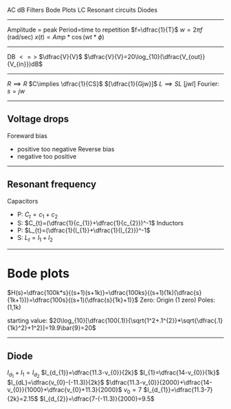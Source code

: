 AC
dB
Filters
Bode Plots
LC Resonant circuits
Diodes
___
Amplitude = peak
Period=time to repetition
$f=\dfrac{1}{T}$
$w=2\pi f$ (rad/sec)
$x(t)=Amp*\cos(wt*\phi)$
___
DB $<=>$ $\dfrac{V}{V}$
$\dfrac{V}{V}=20\log_{10}(\dfrac{V_{out}}{V_{in}})dB$
___
$R\implies R$
$C\implies \dfrac{1}{CS}$ $[\dfrac{1}{Gjw}]$
$L \implies SL$ $[jwl]$
Fourier: $s=jw$

___
## Voltage drops
Foreward bias
- positive too negative
Reverse bias
- negative too positive
___
## Resonant frequency
Capacitors
- P: $C_{t}=c_{1}+c_{2}$
- S: $C_{t}=(\dfrac{1}{c_{1}}+\dfrac{1}{c_{2}})^-1$
Inductors
- P: $L_{t}=(\dfrac{1}{l_{1}}+\dfrac{1}{l_{2}})^-1$
- S: $L_{t}=l_{1}+l_{2}$




___
# Bode plots
$H(s)=\dfrac{100k*s}{(s+1)(s+1k)}=\dfrac{100ks}{(s+1)(1k)(\dfrac{s}{1k+1})}=\dfrac{100s}{(s+1)(\dfrac{s}{1k}+1)}$
Zero: Origin (1 zero)
Poles: (1,1k)

starting value: $20\log_{10}[\dfrac{100(.1)}{\sqrt{1^2+.1^{2}}*\sqrt{\dfrac{.1}{1k}^2}+1^2}]=19.9\bar{9}=20$
___
## Diode
$I_{d_{1}}+I_{1}=I_{d_{2}}$
$I_{d_{1}}=\dfrac{11.3-v_{0}}{2k}$
$I_{1}=\dfrac{14-v_{0}}{1k}$
$I_{dL}=\dfrac{v_{0}-(-11.3)}{2k}$
$\dfrac{11.3-v_{0}}{2000}+\dfrac{14-v_{0}}{1000}+\dfrac{v_{0}+11.3}{2000}$
$v_{0}=7$
$I_{d_{1}}=\dfrac{11.3-7}{2k}=2.15$
$I_{d_{2}}=\dfrac{7-(-11.3)}{2000}=9.5$
